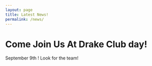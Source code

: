 ```yaml
---
layout: page
title: Latest News!
permalink: /news/
---
```

# Come Join Us At Drake Club day!
September 9th ! Look for the team!
